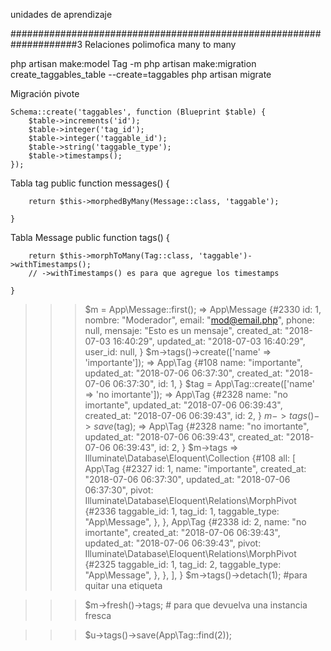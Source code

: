 unidades de aprendizaje

####################################################################3
Relaciones polimofica many to many

php artisan make:model Tag -m
php artisan make:migration create_taggables_table --create=taggables
php artisan migrate

Migración pivote

	Schema::create('taggables', function (Blueprint $table) {
        $table->increments('id');
        $table->integer('tag_id');
        $table->integer('taggable_id');
        $table->string('taggable_type');
        $table->timestamps();
    });


Tabla tag
		public function messages()
	{

		return $this->morphedByMany(Message::class, 'taggable');

	}
 
Tabla Message
    public function tags()
    {

    	return $this->morphToMany(Tag::class, 'taggable')->withTimestamps();
    	// ->withTimestamps() es para que agregue los timestamps

    }



>>> $m = App\Message::first();
=> App\Message {#2330
     id: 1,
     nombre: "Moderador",
     email: "mod@email.php",
     phone: null,
     mensaje: "Esto es un mensaje",
     created_at: "2018-07-03 16:40:29",
     updated_at: "2018-07-03 16:40:29",
     user_id: null,
   }
>>> $m->tags()->create(['name' => 'importante']);
=> App\Tag {#108
     name: "importante",
     updated_at: "2018-07-06 06:37:30",
     created_at: "2018-07-06 06:37:30",
     id: 1,
   }
>>> $tag = App\Tag::create(['name' => 'no imortante']);
=> App\Tag {#2328
     name: "no imortante",
     updated_at: "2018-07-06 06:39:43",
     created_at: "2018-07-06 06:39:43",
     id: 2,
   }
>>> $m->tags()->save($tag);
=> App\Tag {#2328
     name: "no imortante",
     updated_at: "2018-07-06 06:39:43",
     created_at: "2018-07-06 06:39:43",
     id: 2,
   }
>>> $m->tags
=> Illuminate\Database\Eloquent\Collection {#108
     all: [
       App\Tag {#2327
         id: 1,
         name: "importante",
         created_at: "2018-07-06 06:37:30",
         updated_at: "2018-07-06 06:37:30",
         pivot: Illuminate\Database\Eloquent\Relations\MorphPivot {#2336
           taggable_id: 1,
           tag_id: 1,
           taggable_type: "App\Message",
         },
       },
       App\Tag {#2338
         id: 2,
         name: "no imortante",
         created_at: "2018-07-06 06:39:43",
         updated_at: "2018-07-06 06:39:43",
         pivot: Illuminate\Database\Eloquent\Relations\MorphPivot {#2325
           taggable_id: 1,
           tag_id: 2,
           taggable_type: "App\Message",
         },
       },
     ],
   }
>>> $m->tags()->detach(1); #para quitar una etiqueta

>>> $m->fresh()->tags; # para que devuelva una instancia fresca

>>> $u->tags()->save(App\Tag::find(2));